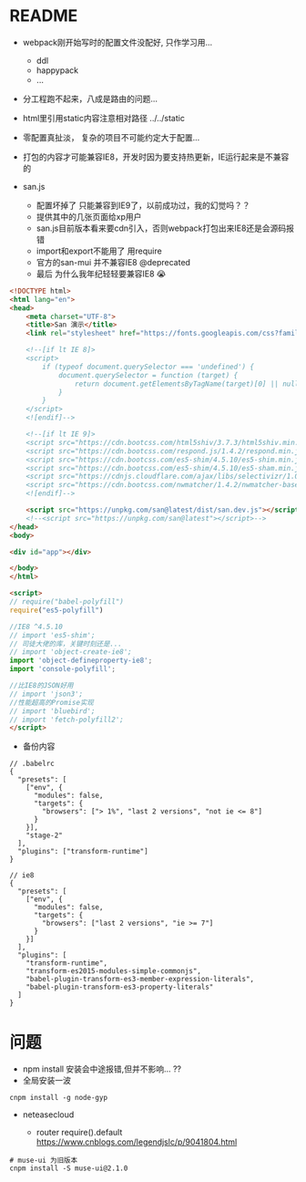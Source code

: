 # README

- webpack刚开始写时的配置文件没配好, 只作学习用...
    
    - ddl
    - happypack
    - ...    
    
- 分工程跑不起来，八成是路由的问题...
- html里引用static内容注意相对路径 ../../static
- 零配置真扯淡， 复杂的项目不可能约定大于配置...
- 打包的内容才可能兼容IE8，开发时因为要支持热更新，IE运行起来是不兼容的
- san.js 

    - 配置坏掉了 只能兼容到IE9了，以前成功过，我的幻觉吗？？
    - 提供其中的几张页面给xp用户
    - san.js目前版本看来要cdn引入，否则webpack打包出来IE8还是会源码报错
    - import和export不能用了 用require
    - 官方的san-mui 并不兼容IE8 @deprecated
    - 最后 为什么我年纪轻轻要兼容IE8 😭

```html
<!DOCTYPE html>
<html lang="en">
<head>
    <meta charset="UTF-8">
    <title>San 演示</title>
    <link rel="stylesheet" href="https://fonts.googleapis.com/css?family=Roboto:300,400,500,700,400italic">

    <!--[if lt IE 8]>
    <script>
        if (typeof document.querySelector === 'undefined') {
            document.querySelector = function (target) {
                return document.getElementsByTagName(target)[0] || null;
            }
        }
    </script>
    <![endif]-->

    <!--[if lt IE 9]>
    <script src="https://cdn.bootcss.com/html5shiv/3.7.3/html5shiv.min.js"></script>
    <script src="https://cdn.bootcss.com/respond.js/1.4.2/respond.min.js"></script>
    <script src="https://cdn.bootcss.com/es5-shim/4.5.10/es5-shim.min.js"></script>
    <script src="https://cdn.bootcss.com/es5-shim/4.5.10/es5-sham.min.js"></script>
    <script src="https://cdnjs.cloudflare.com/ajax/libs/selectivizr/1.0.2/selectivizr-min.js"></script>
    <script src="https://cdn.bootcss.com/nwmatcher/1.4.2/nwmatcher-base.js"></script>
    <![endif]-->

    <script src="https://unpkg.com/san@latest/dist/san.dev.js"></script>
    <!--<script src="https://unpkg.com/san@latest"></script>-->
</head>
<body>

<div id="app"></div>

</body>
</html>

<script>
// require("babel-polyfill")
require("es5-polyfill")

//IE8 ^4.5.10
// import 'es5-shim';
// 司徒大佬的库，关键时刻还是...
// import 'object-create-ie8';
import 'object-defineproperty-ie8';
import 'console-polyfill';

//比IE8的JSON好用
// import 'json3';
//性能超高的Promise实现
// import 'bluebird';
// import 'fetch-polyfill2';
</script>
```

- 备份内容

```
// .babelrc
{
  "presets": [
    ["env", {
      "modules": false,
      "targets": {
        "browsers": ["> 1%", "last 2 versions", "not ie <= 8"]
      }
    }],
    "stage-2"
  ],
  "plugins": ["transform-runtime"]
}

// ie8
{
  "presets": [
    ["env", {
      "modules": false,
      "targets": {
        "browsers": ["last 2 versions", "ie >= 7"]
      }
    }]
  ],
  "plugins": [
    "transform-runtime",
    "transform-es2015-modules-simple-commonjs",
    "babel-plugin-transform-es3-member-expression-literals",
    "babel-plugin-transform-es3-property-literals"
  ]
}
```

# 问题

- npm install 安装会中途报错,但并不影响... ??
- 全局安装一波

```shell
cnpm install -g node-gyp
```

- neteasecloud 

    - router require().default https://www.cnblogs.com/legendjslc/p/9041804.html

```shell
# muse-ui 为旧版本 
cnpm install -S muse-ui@2.1.0
```

